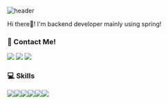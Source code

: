 ![header](https://capsule-render.vercel.app/api?type=waving&color=auto&height=300&section=header&text=Welcome%20to%20eunji's%20github%20:\)&fontSize=60&fontAlignY=40)

Hi there👋! I'm backend developer mainly using spring!

### 🙌 Contact Me!
<a href="https://www.instagram.com/rung._.ji_/"><img src="https://img.shields.io/badge/Instagram-E4405F?style=flat-square&logo=Instagram&logoColor=white&link=https://www.instagram.com/rung._.ji_/"/></a>
<a href="matilto:leeej106@knu.ac.kr"><img src="https://img.shields.io/badge/Gmail-EA4335?style=flat-square&logo=Gmail&logoColor=white&link=matilto:leeej106@knu.ac.kr"/></a>
<a href="https://www.linkedin.com/in/eunji-lee-aa750123a/"><img src="https://img.shields.io/badge/LinkedIn-0A66C2?style=flat-square&logo=LinkedIn&logoColor=white&link=https://www.linkedin.com/in/eunji-lee-aa750123a/"/></a>

### 💻 Skills
<img src="https://img.shields.io/badge/Java-6DB33F?style=flat-square&logo=Java&logoColor=white"/><img src="https://img.shields.io/badge/Spring-6DB33F?style=flat-square&logo=Spring&logoColor=white"/><img src="https://img.shields.io/badge/MySQL-4479A1?style=flat-square&logo=MySQL&logoColor=white"/><img src="https://img.shields.io/badge/C++-00599C?style=flat-square&logo=C++&logoColor=white"/><img src="https://img.shields.io/badge/Python-3776AB?style=flat-square&logo=Python&logoColor=white"/><img src="https://img.shields.io/badge/Django-092E20?style=flat-square&logo=Django&logoColor=white"/>

